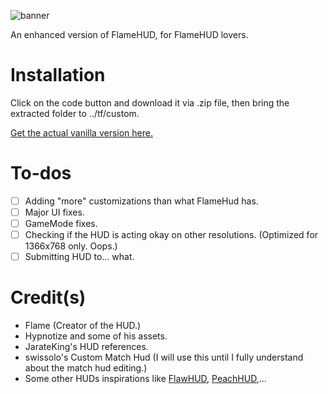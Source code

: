 ![banner](https://user-images.githubusercontent.com/102655447/169249226-c0392d07-4471-4713-866b-b114aeaa654a.png)

An enhanced version of FlameHUD, for FlameHUD lovers.

# Installation
Click on the code button and download it via .zip file, then bring the extracted folder to ../tf/custom.

[Get the actual vanilla version here.](https://huds.tf/site/s-Flame-Hud)

# To-dos
- [ ] Adding "more" customizations than what FlameHud has.
- [ ] Major UI fixes.
- [ ] GameMode fixes.
- [ ] Checking if the HUD is acting okay on other resolutions. (Optimized for 1366x768 only. Oops.)
- [ ] Submitting HUD to... what.

# Credit(s)
- Flame (Creator of the HUD.)
- Hypnotize and some of his assets.
- JarateKing's HUD references.
- swissolo's Custom Match Hud (I will use this until I fully understand about the match hud editing.)
- Some other HUDs inspirations like [FlawHUD](https://huds.tf/site/s-FlawHUD), [PeachHUD](https://huds.tf/site/s-PeachHUD),...
